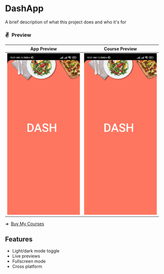 
# DashApp

A brief description of what this project does and who it's for

### ✌&ensp;Preview

|              App Preview             |             Course Preview           |
| :----------------------------------: | :----------------------------------: |
| <img src="https://raw.githubusercontent.com/cyber-evangelists/DashApp/main/assets/app/1678928428862.jpg" width="350"> | <img src="https://raw.githubusercontent.com/cyber-evangelists/DashApp/main/assets/app/1678928428862.jpg" width="350">|

➜&ensp;[Buy My Courses](https://johannesmilke.teachable.com/p/home "Buy My Courses")


## Features

- Light/dark mode toggle
- Live previews
- Fullscreen mode
- Cross platform

